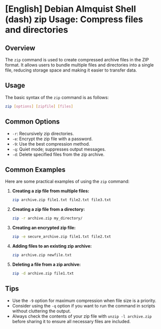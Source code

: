 # [English] Debian Almquist Shell (dash) zip Usage: Compress files and directories

## Overview
The `zip` command is used to create compressed archive files in the ZIP format. It allows users to bundle multiple files and directories into a single file, reducing storage space and making it easier to transfer data.

## Usage
The basic syntax of the `zip` command is as follows:

```sh
zip [options] [zipfile] [files]
```

## Common Options
- `-r`: Recursively zip directories.
- `-e`: Encrypt the zip file with a password.
- `-9`: Use the best compression method.
- `-q`: Quiet mode; suppresses output messages.
- `-d`: Delete specified files from the zip archive.

## Common Examples
Here are some practical examples of using the `zip` command:

1. **Creating a zip file from multiple files:**
   ```sh
   zip archive.zip file1.txt file2.txt file3.txt
   ```

2. **Creating a zip file from a directory:**
   ```sh
   zip -r archive.zip my_directory/
   ```

3. **Creating an encrypted zip file:**
   ```sh
   zip -e secure_archive.zip file1.txt file2.txt
   ```

4. **Adding files to an existing zip archive:**
   ```sh
   zip archive.zip newfile.txt
   ```

5. **Deleting a file from a zip archive:**
   ```sh
   zip -d archive.zip file1.txt
   ```

## Tips
- Use the `-9` option for maximum compression when file size is a priority.
- Consider using the `-q` option if you want to run the command in scripts without cluttering the output.
- Always check the contents of your zip file with `unzip -l archive.zip` before sharing it to ensure all necessary files are included.